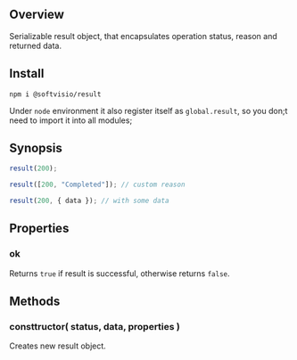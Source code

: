 ## Overview

Serializable result object, that encapsulates operation status, reason and returned data.

## Install

```
npm i @softvisio/result
```

Under `node` environment it also register itself as `global.result`, so you don;t need to import it into all modules;

## Synopsis

```js
result(200);

result([200, "Completed"]); // custom reason

result(200, { data }); // with some data
```

## Properties

### ok

Returns `true` if result is successful, otherwise returns `false`.

## Methods

### consttructor( status, data, properties )

Creates new result object.
